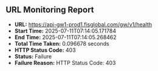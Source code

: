 ## URL Monitoring Report

- **URL:** https://api-gw1-prod1.fisglobal.com/gw/v1/health
- **Start Time:** 2025-07-11T07:14:05.171784
- **End Time:** 2025-07-11T07:14:05.268462
- **Total Time Taken:** 0.096678 seconds
- **HTTP Status Code:** 403
- **Status:** Failure
- **Failure Reason:** HTTP Status Code: 403
